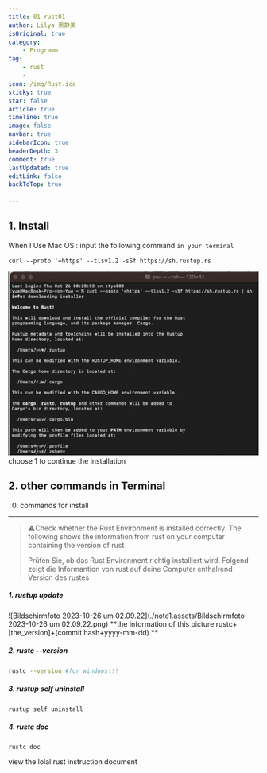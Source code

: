 ```yaml
---
title: 01-rust01
author: Lilya 黑静美
isOriginal: true
category: 
    - Programm
tag:
    - rust
    -
icon: /img/Rust.ico
sticky: true
star: false
article: true
timeline: true
image: false
navbar: true
sidebarIcon: true
headerDepth: 3
comment: true
lastUpdated: true
editLink: false
backToTop: true

---
```


## 1. Install

When I Use Mac OS :
input the following command  `in your terminal`

```
curl --proto '=https' --tlsv1.2 -sSf https://sh.rustup.rs
```

![image-20240404215044729](./note1.assets/image-20240404215044729.png)
choose 1 to continue the installation

## 2. other commands in Terminal

0. commands for install

---

> ⚠️Check whether the Rust Environment is installed correctly. The following shows the information from rust on your computer containing the version of rust
>
> Prüfen Sie, ob das Rust Environment richtig installiert wird. Folgend zeigt die Informantion von rust auf deine Computer enthalrend Version des rustes

##### 1. rustup update

![Bildschirmfoto 2023-10-26 um 02.09.22](./note1.assets/Bildschirmfoto 2023-10-26 um 02.09.22.png)
**the information of this picture:rustc+[the_version]+(commit hash+yyyy-mm-dd) **

##### 2. rustc --version

```bash
rustc --version #for windows!!!
```

##### 3. rustup self uninstall

```bash
rustup self uninstall
```

##### 4. rustc doc

```
rustc doc
```

view the lolal rust instruction document

